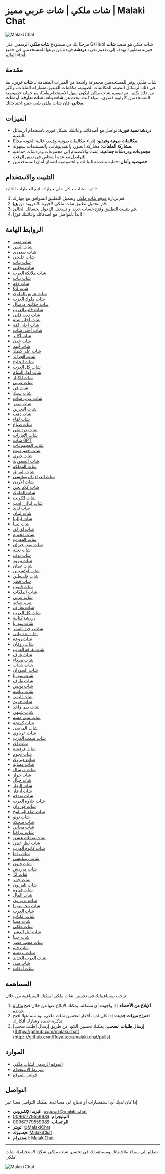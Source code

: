 # شات ملكي | شات عربي مميز | Malaki Chat

![Malaki Chat](https://www.malaki.chat/default_images/logo_chat_mlki.svg)

مرحبًا بك في مستودع **شات ملكي** الرسمي على GitHub! شات ملكي هو منصة **شات** فورية متطورة تهدف إلى تقديم تجربة **دردشة** فريدة من نوعها للمستخدمين في جميع أنحاء العالم.

## مقدمة

شات ملكي يوفر للمستخدمين مجموعة واسعة من الميزات المتقدمة لـ **شات عربي**، بما في ذلك الرسائل النصية، المكالمات الصوتية، مكالمات الفيديو، مشاركة الملفات، وأكثر من ذلك بكثير. تم تصميم شات ملكي ليكون سهل الاستخدام وآمنًا، مع حماية خصوصية المستخدمين كأولوية قصوى. سواء كنت تبحث عن **شات بنات**، **شات تعارف**، أو **شات مجاني**، فإن شات ملكي يلبي جميع احتياجاتك.

## الميزات

- **دردشة نصية فورية**: تواصل مع أصدقائك وعائلتك بشكل فوري باستخدام الرسائل النصية.
- **مكالمات صوتية وفيديو**: إجراء مكالمات صوتية وفيديو عالية الجودة مجانًا.
- **مشاركة الملفات**: مشاركة الصور، والفيديوهات، والمستندات بسهولة.
- **مجموعات ودردشات جماعية**: إنشاء والانضمام إلى مجموعات ودردشات جماعية للتواصل مع عدة أشخاص في نفس الوقت.
- **خصوصية وأمان**: حماية متقدمة للبيانات والخصوصية لضمان أمان المستخدمين.

## التثبيت والاستخدام

لتثبيت شات ملكي على جهازك، اتبع الخطوات التالية:

1. قم بزيارة [موقع شات ملكي](https://www.malaki.chat) وتحميل التطبيق المتوافق مع جهازك.
2. قم بتحميل تطبيق شات ملكي لأجهزة الأندرويد من [هنا](https://play.google.com/store/apps/details?id=com.malaki.chat&hl=ar&gl=US).
3. قم بتثبيت التطبيق وفتح حساب جديد أو تسجيل الدخول بحسابك الحالي.
4. ابدأ بالتواصل مع أصدقائك وعائلتك فورًا!
!
## الروابط الهامة

- [شات مصر](https://www.malaki.chat/egypt/)
- [شات اليمن](https://www.malaki.chat/yemen/)
- [شات سعودي](https://www.malaki.chat/saudi/)
- [شات خليجي](https://www.malaki.chat/khalij/)
- [شات بنات](https://www.malaki.chat/girls/)
- [شات مجاني](https://www.malaki.chat/free-chat/)
- [شات ملائكة العرب](https://www.malaki.chat/arb-angel/)  
- [شات بنات](https://www.malaki.chat/girls/)  
- [شات دقة](https://www.malaki.chat/dagga/)  
- [شات 63](https://www.malaki.chat/63on/)  
- [شات عرش الملوك](https://www.malaki.chat/aarsh-almlook/)  
- [شات ملوك العرب](https://www.malaki.chat/mlook-arb/)  
- [شات حكاوي مرسال](https://www.malaki.chat/hakawi-mersal/)  
- [شات قلب العرب](https://www.malaki.chat/qlb-arb/)  
- [شات تعب قلبي](https://www.malaki.chat/taab-qlbi/)  
- [شات أحلى شلة](https://www.malaki.chat/ahla-shella/)  
- [شات أحلى لمّة](https://www.malaki.chat/ahla-lama/)  
- [شات أحلى شات](https://www.malaki.chat/ahla-chat/)  
- [شات أكابر](https://www.malaki.chat/akaber/)  
- [شات عدن](https://www.malaki.chat/aden/)  
- [شات أيهم](https://www.malaki.chat/ayham/)  
- [شات على كيفك](https://www.malaki.chat/ala-kefak/)  
- [شات الجزائر](https://www.malaki.chat/algeria/)  
- [شات الخليج](https://www.malaki.chat/khalij/)  
- [شات كل العرب](https://www.malaki.chat/kol-arb/)  
- [شات أهل الشام](https://www.malaki.chat/alsham/)  
- [شات للكبار](https://www.malaki.chat/an7raf/)  
- [شات عربي](https://www.malaki.chat/arabi/)  
- [شات فن](https://www.malaki.chat/arb-fn/)  
- [شات سيك](https://www.malaki.chat/arb-sik/)  
- [شات عرب شات](https://www.malaki.chat/arabic/)  
- [شات مصر](https://www.malaki.chat/egypt/)  
- [شات البحرين](https://www.malaki.chat/bahrain/)  
- [شات ذهب](https://www.malaki.chat/dahab/)  
- [شات لقاء](https://www.malaki.chat/meet/)  
- [شات ضياع](https://www.malaki.chat/daya3/)  
- [شات دردشتي](https://www.malaki.chat/dardashti/)  
- [شات الإمارات](https://www.malaki.chat/uae/)  
- [شات GPT](https://www.malaki.chat/gpt-chat/)  
- [شات المجموعات](https://www.malaki.chat/groups/)  
- [شات حضرموت](https://www.malaki.chat/hadhramout/)  
- [شات حيوي](https://www.malaki.chat/hayawi/)  
- [شات السعودية](https://www.malaki.chat/saudi/)  
- [شات المملكة](https://www.malaki.chat/kingdom/)  
- [شات العراق](https://www.malaki.chat/iraq/)  
- [شات العراق الرومانسي](https://www.malaki.chat/iraq-romantic/)  
- [شات الأردن](https://www.malaki.chat/jordan/)  
- [شات كلام نجي](https://www.malaki.chat/kalamngy/)  
- [شات الملوك](https://www.malaki.chat/kings/)  
- [شات الكويت](https://www.malaki.chat/kuwait/)  
- [شات ليالي الحب](https://www.malaki.chat/layali-alhob/)  
- [شات لذيذ](https://www.malaki.chat/laziz/)  
- [شات لبنان](https://www.malaki.chat/lebanon/)  
- [شات ليالينا](https://www.malaki.chat/layalina/)  
- [شات ليبيا](https://www.malaki.chat/libya/)  
- [شات لق لق](https://www.malaki.chat/loqloq/)  
- [شات محترم](https://www.malaki.chat/respectful/)  
- [شات المغرب](https://www.malaki.chat/morocco/)  
- [شات نبض جيزان](https://www.malaki.chat/nabdh-jazan/)  
- [شات نخلة](https://www.malaki.chat/nakhlah/)  
- [شات نوف](https://www.malaki.chat/nawf/)  
- [شات نيروز](https://www.malaki.chat/nyroz/)  
- [شات عمان](https://www.malaki.chat/oman/)  
- [شات أوكسجين](https://www.malaki.chat/oxygen/)  
- [شات فلسطين](https://www.malaki.chat/palestine/)  
- [شات قطر](https://www.malaki.chat/qatar/)  
- [شات قلوب](https://www.malaki.chat/qloob/)  
- [شات الملكات](https://www.malaki.chat/queens/)  
- [شات عربي](https://www.malaki.chat/arabi/)
- [عرب شات](https://www.malaki.chat/arabic/)
- [شات تعارف](https://www.malaki.chat/meet/)
- [شات كل العرب](https://www.malaki.chat/kol-arb/)
- [دردشة كتابية](https://www.malaki.chat/text-chat/)
- [شات سوريا](https://www.malaki.chat/syria/)
- [شات رحيل القمر](https://www.malaki.chat/rahil-alqamar/)  
- [شات عشوائي](https://www.malaki.chat/random/)  
- [شات روعة](https://www.malaki.chat/raw3a/)  
- [شات روقان](https://www.malaki.chat/rawgan/)  
- [شات غرفة العرب](https://www.malaki.chat/room-alarb/)  
- [شات غرف](https://www.malaki.chat/rooms/)  
- [شات صنعاء](https://www.malaki.chat/sanaa/)  
- [شات شباب](https://www.malaki.chat/shabab/)  
- [شات السودان](https://www.malaki.chat/sudan/)  
- [شات سوريا](https://www.malaki.chat/syria/)  
- [شات طرف](https://www.malaki.chat/taraf/)  
- [شات تونس](https://www.malaki.chat/tunis/)  
- [شات وناسة](https://www.malaki.chat/wnasa/)  
- [شات اليمن](https://www.malaki.chat/yemen/)  
- [شات حريم](https://www.malaki.chat/women/)  
- [شات يمن واحد](https://www.malaki.chat/yemen-one/)  
- [شات شبهي](https://www.malaki.chat/shabahy/)  
- [شات مش مشة](https://www.malaki.chat/mishmisha/)  
- [شات كمنجة](https://www.malaki.chat/kamanja/)  
- [شات المرسى](https://www.malaki.chat/marasi/)  
- [شات عرباوي](https://www.malaki.chat/arabawi/)  
- [شات صمت العرب](https://www.malaki.chat/samt-alarb/)  
- [شات لك](https://www.malaki.chat/for-you/)  
- [شات فرفشة](https://www.malaki.chat/farfesha/)  
- [شات نجوم](https://www.malaki.chat/nogoom/)  
- [شات حيروك](https://www.malaki.chat/hayrok/)  
- [شات عصابة](https://www.malaki.chat/asaba/)  
- [شات مرسال](https://www.malaki.chat/marsal/)  
- [شات حوار](https://www.malaki.chat/hewar/)  
- [شات خيال](https://www.malaki.chat/khayal/)  
- [شات النهار](https://www.malaki.chat/alnahar/)  
- [شات أزهار](https://www.malaki.chat/azhar/)  
- [شات صدفة](https://www.malaki.chat/soudfa/)  
- [شات حلاوة العرب](https://www.malaki.chat/halawasa-alarb/)  
- [شات كوروان](https://www.malaki.chat/korawan/)  
- [شات لقاء البرنامج](https://www.malaki.chat/meet-program/)  
- [شات نونو](https://www.malaki.chat/nono-chat/)  
- [شات ضحكة](https://www.malaki.chat/dahka/)  
- [شات مجاني](https://www.malaki.chat/free-chat/)  
- [شات عراقنا](https://www.malaki.chat/iraqna/)  
- [شات نغمات عشق](https://www.malaki.chat/naghmat-eshq/)  
- [شات نظر عيني](https://www.malaki.chat/nathar-aini/)  
- [شات كانوج العرب](https://www.malaki.chat/kanooj-alarb/)  
- [شات راما](https://www.malaki.chat/rama-chat/)  
- [شات رومانسي](https://www.malaki.chat/romantic/)  
- [شات فنون](https://www.malaki.chat/funoon/)  
- [شات مدردش](https://www.malaki.chat/mudardesh/)  
- [شات 12](https://www.malaki.chat/chat-12/)  
- [شات جمر](https://www.malaki.chat/jamr/)  
- [شات تلفزيون](https://www.malaki.chat/televezion/)  
- [شات فهاوة](https://www.malaki.chat/fahawa/)  
- [شات المال](https://www.malaki.chat/money/)  
- [شات توب ون](https://www.malaki.chat/top-one/)  
- [شات مخا سوما](https://www.malaki.chat/makha-soma/)  
- [شات العرب](https://www.malaki.chat/arb-chat/)  
- [شات الكتاب](https://www.malaki.chat/book-chat/)  
- [شات مسا](https://www.malaki.chat/massa/)  
- [شات ملكي](https://www.malaki.chat/mlki-chat/)  
- [شات ليل العشر](https://www.malaki.chat/layl-oshr/)  
- [شات حبنا](https://www.malaki.chat/hobna/)  
- [شات محبي مصر](https://www.malaki.chat/egypt-lovers/)  
- [شات فله](https://www.malaki.chat/flh/)  
- [شات دردشة](https://www.malaki.chat/chat/)  
- [شات العرب الجديد](https://www.malaki.chat/chat-arb-new/)  
- [شات منى](https://www.malaki.chat/mona/)  
- [شات أوقات](https://www.malaki.chat/awqat/)



## المساهمة

نرحب بمساهماتك في تحسين شات ملكي! يمكنك المساهمة من خلال:

1. **الإبلاغ عن الأخطاء**: إذا واجهت أي مشكلة، يمكنك الإبلاغ عنها من خلال فتح [تذكرة جديدة](https://github.com/Royalteck/malaki.chat/issues).
2. **اقتراح ميزات جديدة**: إذا كان لديك أفكار لتحسين شات ملكي، نود سماعها! افتح [تذكرة جديدة](https://github.com/Royalteck/malaki.chat/issues) وشارك أفكارك.
3. **إرسال طلبات السحب**: يمكنك تحسين الكود عن طريق إرسال [طلب سحب]([https://github.com/malaki.chat](https://github.com/Royalteck/malaki.chat/pulls).

## الموارد

- [الموقع الرسمي لشات ملكي](https://www.malaki.chat/)
- [شروط الاستخدام](https://www.malaki.chat/terms.php)
- [قوانين الموقع](https://www.malaki.chat/privacy.php)

## التواصل

إذا كان لديك أي استفسارات أو تحتاج إلى مساعدة، يمكنك التواصل معنا عبر:

- **البريد الإلكتروني**: support@malaki.chat
- **التيليجرام**: [00967779559986](https://t.me/malakichatهلا%0A)
- **الواتساب**: [00967779559986](https://api.whatsapp.com/send?phone=967779559986&text=🥰%20هلا%0A)
- **تويتر**: [@MalakiChat](https://twitter.com/chatmalaki2022)
- **فيسبوك**: [MalakiChat](https://www.facebook.com/malaki.chat)
- **انستقرام**: [MalakiChat](https://www.instagram.com/malaki.chat)

---

نتطلع إلى سماع ملاحظاتك ومساهماتك في تحسين شات ملكي. شكرًا لاستخدامك شات ملكي!

![Malaki Chat](https://www.malaki.chat/default_images/logo_mediam.png)
